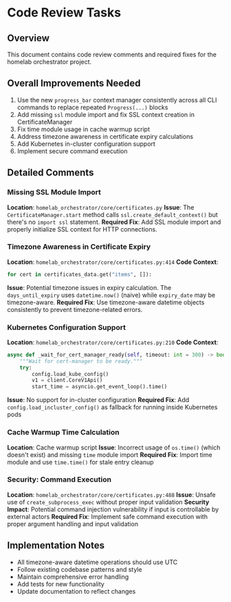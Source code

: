 # Code Review Tasks

## Overview

This document contains code review comments and required fixes for the homelab orchestrator project.

## Overall Improvements Needed

1. Use the new `progress_bar` context manager consistently across all CLI commands to replace repeated `Progress(...)` blocks
2. Add missing `ssl` module import and fix SSL context creation in CertificateManager
3. Fix time module usage in cache warmup script
4. Address timezone awareness in certificate expiry calculations
5. Add Kubernetes in-cluster configuration support
6. Implement secure command execution

## Detailed Comments

### Missing SSL Module Import

**Location**: `homelab_orchestrator/core/certificates.py`
**Issue**: The `CertificateManager.start` method calls `ssl.create_default_context()` but there's no `import ssl` statement.
**Required Fix**: Add SSL module import and properly initialize SSL context for HTTP connections.

### Timezone Awareness in Certificate Expiry

**Location**: `homelab_orchestrator/core/certificates.py:414`
**Code Context**:

```python
for cert in certificates_data.get("items", []):
```

**Issue**: Potential timezone issues in expiry calculation. The `days_until_expiry` uses `datetime.now()` (naive) while `expiry_date` may be timezone-aware.
**Required Fix**: Use timezone-aware datetime objects consistently to prevent timezone-related errors.

### Kubernetes Configuration Support

**Location**: `homelab_orchestrator/core/certificates.py:210`
**Code Context**:

```python
async def _wait_for_cert_manager_ready(self, timeout: int = 300) -> bool:
    """Wait for cert-manager to be ready."""
    try:
        config.load_kube_config()
        v1 = client.CoreV1Api()
        start_time = asyncio.get_event_loop().time()
```

**Issue**: No support for in-cluster configuration
**Required Fix**: Add `config.load_incluster_config()` as fallback for running inside Kubernetes pods

### Cache Warmup Time Calculation

**Location**: Cache warmup script
**Issue**: Incorrect usage of `os.time()` (which doesn't exist) and missing `time` module import
**Required Fix**: Import time module and use `time.time()` for stale entry cleanup

### Security: Command Execution

**Location**: `homelab_orchestrator/core/certificates.py:488`
**Issue**: Unsafe use of `create_subprocess_exec` without proper input validation
**Security Impact**: Potential command injection vulnerability if input is controllable by external actors
**Required Fix**: Implement safe command execution with proper argument handling and input validation

## Implementation Notes

- All timezone-aware datetime operations should use UTC
- Follow existing codebase patterns and style
- Maintain comprehensive error handling
- Add tests for new functionality
- Update documentation to reflect changes
